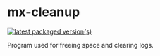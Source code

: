 mx-cleanup
===================
[![latest packaged version(s)](https://repology.org/badge/latest-versions/mx-cleanup.svg)](https://repology.org/project/mx-cleanup/versions)

Program used for freeing space and clearing logs.
